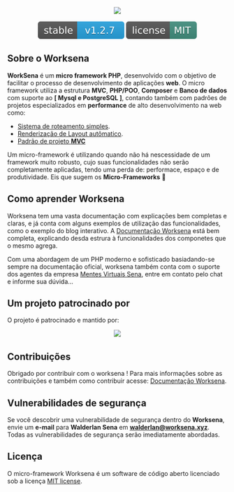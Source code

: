 <p align="center"><img src="https://worksena.xyz/assets/imgs/worksena-min.png"></p>

<p align="center">
<a href="#"><img src="https://github.com/WalderlanSena/tagsGit/blob/master/stableWorksena.svg"></a>
<a href="#"><img src="https://github.com/WalderlanSena/tagsGit/blob/master/licenseMIT.svg" alt="License"></a>
</p>

## Sobre o Worksena

**WorkSena** é um **micro framework PHP**, desenvolvido com o objetivo de facilitar o processo de desenvolvimento de aplicações **web**. O micro framework utiliza a estrutura **MVC**, **PHP/POO**, **Composer**  e **Banco de dados** com suporte ao **[ Mysql e PostgreSQL ]**, contando também com padrões de projetos especializados em **performance** de alto desenvolvimento na web como:

- [Sistema de roteamento simples](https://www.worksena.xyz).
- [Renderização de Layout autômatico](https://www.worksena.xyz).
- [Padrão de projeto **MVC**](https://www.worksena.xyz)

Um micro-framework é utilizando quando não há nescessidade de um framework muito robusto, cujo suas funcionalidades não serão completamente aplicadas, tendo uma perda de: performace, espaço e de produtividade. Eis que sugem os **Micro-Frameworks** :raised_hands:

## Como aprender Worksena

Worksena tem uma vasta documentação com explicações bem completas e claras, e já conta com alguns exemplos de utilização das funcionalidades, como o exemplo do blog interativo. A [Documentação Worksena](https://worksena.xyz) está bem completa, explicando desda estrura à funcionalidades dos componetes que o mesmo agrega.

Com uma abordagem de um PHP moderno e sofisticado basiadando-se sempre na documentação oficial, worksena também conta com o suporte dos agentes da empresa [Mentes Virtuais Sena](https://www.mentesvirtuiassena.com), entre em contato pelo chat e informe sua dúvida...

## Um projeto patrocinado por

O projeto é patrocinado e mantido por:

<p align="center">
	<a href="https://www.mentesvirtuaissena.com">
		<img src="https://www.mentesvirtuaissena.com/assets/img/logoMvs.png" width="250">
	</a>
</p>


## Contribuições

Obrigado por contribuir com o  worksena ! Para mais informações sobre as contribuições e também como contribuir acesse: [Documentação Worksena](https://worksena.xyz).

## Vulnerabilidades de segurança

Se você descobrir uma vulnerabilidade de segurança dentro do **Worksena**, envie um **e-mail** para **Walderlan Sena** em **walderlan@worksena.xyz**. Todas as vulnerabilidades de segurança serão imediatamente abordadas.

## Licença

O micro-framework Worksena é um software de código aberto licenciado sob a licença [MIT license](http://opensource.org/licenses/MIT).
